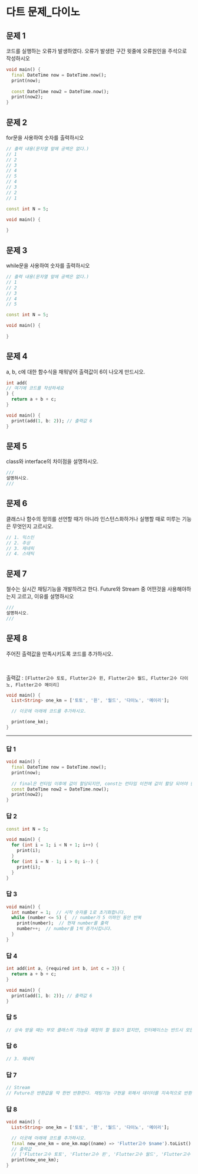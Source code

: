 # 다트 문제_다이노

## 문제 1
코드를 실행하는 오류가 발생하였다. 오류가 발생한 구간 윗줄에 오류원인을 주석으로 작성하시오

```dart
void main() {
  final DateTime now = DateTime.now();
  print(now);
  
  const DateTime now2 = DateTime.now();
  print(now2);
}
```

## 문제 2
for문을 사용하여 숫자를 출력하시오

```dart
// 출력 내용(문자열 앞에 공백은 없다.)
// 1
// 2
// 3
// 4
// 5
// 4
// 3
// 2
// 1

const int N = 5;

void main() {
 
}
```
## 문제 3
while문을 사용하여 숫자를 출력하시오

```dart
// 출력 내용(문자열 앞에 공백은 없다.)
// 1
// 2
// 3
// 4
// 5

const int N = 5;

void main() {
  
}
```

## 문제 4
a, b, c에 대한 함수식을 채워넣어 출력값이 6이 나오게 만드시오.

```dart
int add(
// 여기에 코드를 작성하세요
) {
  return a + b + c;
}

void main() {
  print(add(1, b: 2)); // 출력값 6
}
```

## 문제 5
class와 interface의 차이점을 설명하시오.

```dart
///
설명하시오.
///
```

## 문제 6
클래스나 함수의 정의를 선언할 때가 아니라 인스턴스화하거나 실행할 때로 미루는 기능은 무엇인지 고르시오.

```dart
// 1. 믹스인
// 2. 추상
// 3. 제네릭
// 4. 스태틱
```

## 문제 7
철수는 실시간 채팅기능을 개발하려고 한다. Future와 Stream 중 어떤것을 사용해야하는지 고르고, 이유를 설명하시오

```dart
///
설명하시오.
///
```


## 문제 8
주어진 출력값을 만족시키도록 코드를 추가하시오.

</br>

출력값 : `[Flutter고수 토토, Flutter고수 윈, Flutter고수 월드, Flutter고수 다이노, Flutter고수 메이리]`

```dart
void main() {
  List<String> one_km = ['토토', '윈', '월드', '다이노', '메이리'];

  // 이곳에 아래에 코드를 추가하시오.

  print(one_km);
}
```

-----

### 답 1
```dart
void main() {
  final DateTime now = DateTime.now();
  print(now);
  
  // final은 런타임 이후에 값이 할당되지만, const는 런타임 이전에 값이 활당 되어야 한다.
  const DateTime now2 = DateTime.now();
  print(now2);
}
```
### 답 2
```dart
const int N = 5;

void main() {
  for (int i = 1; i < N + 1; i++) {
    print(i);
  }
  for (int i = N - 1; i > 0; i--) {
    print(i);
  }
}
```

### 답 3
```dart
void main() {
  int number = 1;  // 시작 숫자를 1로 초기화합니다.
  while (number <= 5) {  // number가 5 이하인 동안 반복
    print(number);  // 현재 number를 출력
    number++;  // number를 1씩 증가시킵니다.
  }
}
```

### 답 4
```dart
int add(int a, {required int b, int c = 3}) {
  return a + b + c;
}

void main() {
  print(add(1, b: 2)); // 출력값 6
}
```

### 답 5
```dart
// 상속 받을 때는 부모 클래스의 기능을 재정의 할 필요가 없지만, 인터페이스는 반드시 모든 기능을 다시 정의해줘야 한다.
```

### 답 6
```dart
// 3. 제네릭
```

### 답 7
```dart
// Stream
// Future은 반환값을 딱 한번 반환한다. 채팅기능 구현을 위해서 데이터를 지속적으로 반환해야 하기에 Stream 사용
```

### 답 8
```dart
void main() {
  List<String> one_km = ['토토', '윈', '월드', '다이노', '메이리'];

  // 이곳에 아래에 코드를 추가하시오.
  final new_one_km = one_km.map((name) => 'Flutter고수 $name').toList();
  // 출력값
  // ['Flutter고수 토토', 'Flutter고수 윈', 'Flutter고수 월드', 'Flutter고수 다이노', 'Flutter고수 메이리']
  print(new_one_km);
}

```
